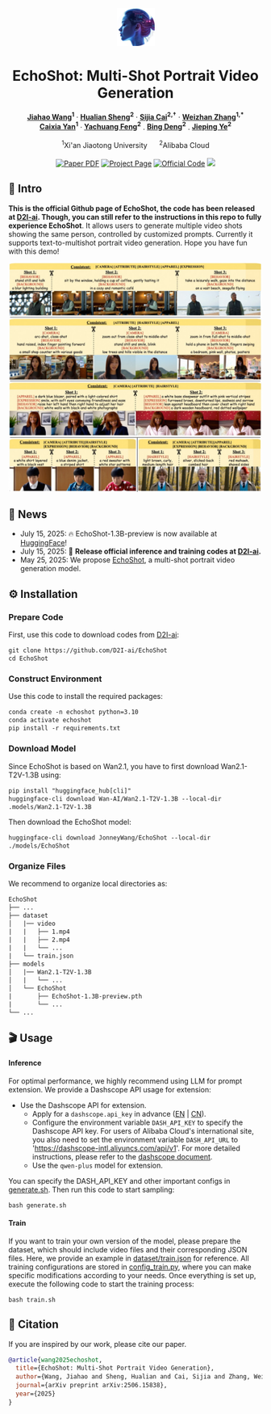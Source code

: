 <p align="center">
  <img src="assets/icon.png" height=75>
</p>

<h1 align='center'>EchoShot: Multi-Shot Portrait Video Generation</h1>
<p align="center">
    <strong><a href="https://scholar.google.com/citations?hl=en&user=zQnTBEoAAAAJ">Jiahao Wang</a><sup>1</sup></strong>
    ·
    <strong><a href="https://scholar.google.com/citations?user=73JaDUQAAAAJ&hl=en&oi=ao">Hualian Sheng</a><sup>2</sup></strong>
    ·
    <strong><a href="https://scholar.google.com/citations?user=LMVeRVAAAAAJ&hl=en&oi=ao">Sijia Cai</a><sup>2,&dagger;</sup></strong>
    ·
    <strong><a href="https://gr.xjtu.edu.cn/web/zhangwzh123/">Weizhan Zhang</a><sup>1,*</sup></strong><br>
    <strong><a href="https://gr.xjtu.edu.cn/web/yancaixia">Caixia Yan</a><sup>1</sup></strong>
    ·
    <strong><a href="">Yachuang Feng</a><sup>2</sup></strong>
    .
    <strong><a href="https://scholar.google.com/citations?user=VQp_ye4AAAAJ&hl=zh-CN&oi=ao">Bing Deng</a><sup>2</sup></strong>
    .
    <strong><a href="https://scholar.google.com/citations?user=T9AzhwcAAAAJ&hl=zh-CN&oi=ao">Jieping Ye</a><sup>2</sup></strong>
    <br>
    <br>
    <sup>1</sup>Xi'an Jiaotong University &nbsp;&nbsp;&nbsp;&nbsp;
    <sup>2</sup>Alibaba Cloud
    <br>
    <br>
        <a href="https://arxiv.org/abs/2506.15838"><img src='https://img.shields.io/badge/+-arXiv-red' alt='Paper PDF'></a>
        <a href="https://johnneywang.github.io/EchoShot-webpage/"><img src='https://img.shields.io/badge/+-Project_Page-blue' alt='Project Page'></a>
        <a href="https://github.com/D2I-ai/EchoShot"><img src='https://img.shields.io/badge/+-Official_Code-green' alt='Official Code'></a>
        <a href="https://huggingface.co/JonneyWang/EchoShot"><img src='https://img.shields.io/badge/+-HuggingFace-yellow'></a>
    <br>
</p>


## 📝 Intro
__This is the official Github page of EchoShot, the code has been released at [D2I-ai](https://github.com/D2I-ai/EchoShot). Though, you can still refer to the instructions in this repo to fully experience EchoShot__. It allows users to generate multiple video shots showing the same person, controlled by customized prompts. Currently it supports text-to-multishot portrait video generation. Hope you have fun with this demo!
<div align="center">
    <img src="assets/teasor.jpg", width="1200">
</div>


## 🔔 News
- July 15, 2025: 🔥 EchoShot-1.3B-preview is now available at [HuggingFace](https://huggingface.co/JonneyWang/EchoShot)!
- July 15, 2025: 🎉 __Release official inference and training codes at [D2I-ai](https://github.com/D2I-ai/EchoShot).__
- May 25, 2025: We propose [EchoShot](https://johnneywang.github.io/EchoShot-webpage/), a multi-shot portrait video generation model.


## ⚙️ Installation
### Prepare Code
First, use this code to download codes from [D2I-ai](https://github.com/D2I-ai/EchoShot):

    git clone https://github.com/D2I-ai/EchoShot
    cd EchoShot

### Construct Environment
Use this code to install the required packages:

    conda create -n echoshot python=3.10
    conda activate echoshot
    pip install -r requirements.txt

### Download Model
Since EchoShot is based on Wan2.1, you have to first download Wan2.1-T2V-1.3B using:

    pip install "huggingface_hub[cli]"
    huggingface-cli download Wan-AI/Wan2.1-T2V-1.3B --local-dir .models/Wan2.1-T2V-1.3B

Then download the EchoShot model:

    huggingface-cli download JonneyWang/EchoShot --local-dir ./models/EchoShot

### Organize Files
We recommend to organize local directories as:
```angular2html
EchoShot
├── ...
├── dataset
│   |── video
|   |   ├── 1.mp4
|   |   ├── 2.mp4
|   |   └── ...
|   └── train.json
├── models
│   |── Wan2.1-T2V-1.3B
│   |   └── ...
│   └── EchoShot
|       ├── EchoShot-1.3B-preview.pth
|       └── ...
└── ...
```

## 🎬 Usage
#### Inference
For optimal performance, we highly recommend using LLM for prompt extension. We provide a Dashscope API usage for extension:
- Use the Dashscope API for extension.
  - Apply for a `dashscope.api_key` in advance ([EN](https://www.alibabacloud.com/help/en/model-studio/getting-started/first-api-call-to-qwen) | [CN](https://help.aliyun.com/zh/model-studio/getting-started/first-api-call-to-qwen)).
  - Configure the environment variable `DASH_API_KEY` to specify the Dashscope API key. For users of Alibaba Cloud's international site, you also need to set the environment variable `DASH_API_URL` to 'https://dashscope-intl.aliyuncs.com/api/v1'. For more detailed instructions, please refer to the [dashscope document](https://www.alibabacloud.com/help/en/model-studio/developer-reference/use-qwen-by-calling-api?spm=a2c63.p38356.0.i1).
  - Use the `qwen-plus` model for extension.

You can specify the DASH_API_KEY and other important configs in [generate.sh](./generate.sh). Then run this code to start sampling:
```
bash generate.sh
```
#### Train
If you want to train your own version of the model, please prepare the dataset, which should include video files and their corresponding JSON files. Here, we provide an example in [dataset/train.json](./dataset/train.json) for reference. All training configurations are stored in [config_train.py](./config_train.py), where you can make specific modifications according to your needs. Once everything is set up, execute the following code to start the training process:
```
bash train.sh
```


## 📖 Citation
If you are inspired by our work, please cite our paper.
```bibtex
@article{wang2025echoshot,
  title={EchoShot: Multi-Shot Portrait Video Generation},
  author={Wang, Jiahao and Sheng, Hualian and Cai, Sijia and Zhang, Weizhan and Yan, Caixia and Feng, Yachuang and Deng, Bing and Ye, Jieping},
  journal={arXiv preprint arXiv:2506.15838},
  year={2025}
}
```
